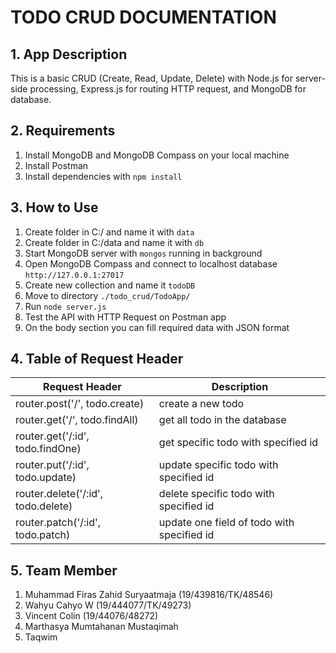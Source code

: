 # TODO CRUD DOCUMENTATION


## 1. App Description
This is a basic CRUD (Create, Read, Update, Delete) with Node.js for server-side processing, Express.js for routing HTTP request, and MongoDB for database.

## 2. Requirements
1. Install MongoDB and MongoDB Compass on your local machine
3. Install Postman
2. Install dependencies with `npm install`

## 3. How to Use
1. Create folder in C:/ and name it with `data`
2. Create folder in C:/data and name it with `db`
3. Start MongoDB server with `mongos` running in background
4. Open MongoDB Compass and connect to localhost database `http://127.0.0.1:27017`
5. Create new collection and name it `todoDB`
6. Move to directory `./todo_crud/TodoApp/`
7. Run `node server.js`
8. Test the API with HTTP Request on Postman app
9. On the body section you can fill required data with JSON format

## 4. Table of Request Header

| Request Header                     | Description                             |
| -----------------------------------|-----------------------------------------|
| router.post('/', todo.create)      | create a new todo                       |
| router.get('/',  todo.findAll)     | get all todo in the database            |
| router.get('/:id', todo.findOne)   | get specific todo with specified id     |
| router.put('/:id', todo.update)    | update specific todo with specified id  |
| router.delete('/:id', todo.delete) | delete specific todo with specified id  |
| router.patch('/:id', todo.patch)   | update one field of todo with specified id |

## 5. Team Member
1. Muhammad Firas Zahid Suryaatmaja (19/439816/TK/48546)
2. Wahyu Cahyo W (19/444077/TK/49273)
3. Vincent Colin (19/44076/48272)
4. Marthasya Mumtahanan Mustaqimah
5. Taqwim
